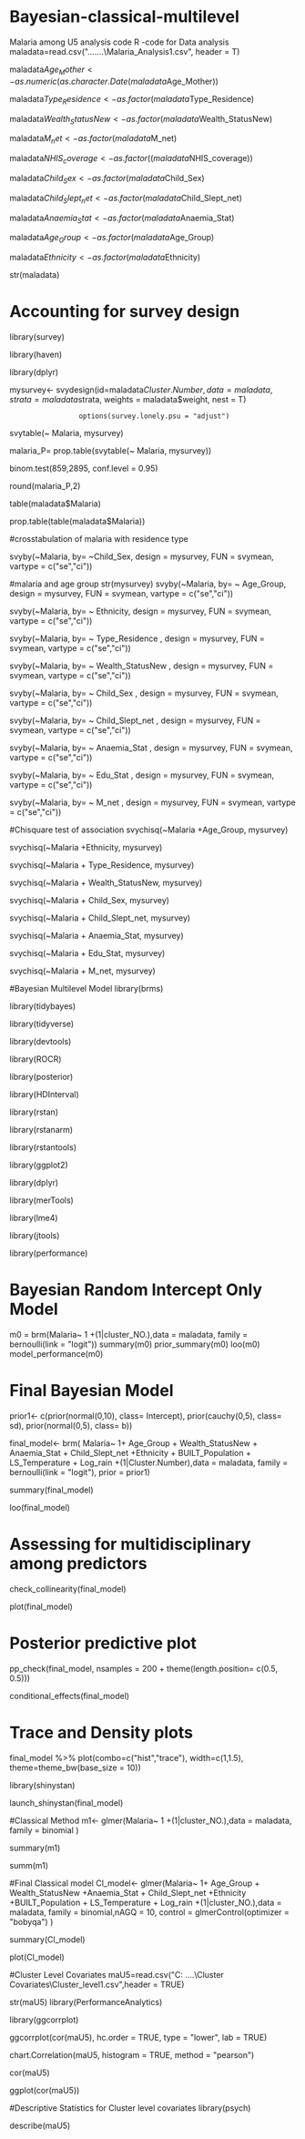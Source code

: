 # Bayesian-classical-multilevel
Malaria among U5 analysis code
R -code for Data analysis
maladata=read.csv("…….\\Malaria_Analysis1.csv", header = T)

maladata$Age_Mother<-as.numeric(as.character.Date( maladata$Age_Mother))

maladata$Type_Residence<-as.factor(maladata$Type_Residence)

maladata$Wealth_StatusNew <- as.factor(maladata$Wealth_StatusNew)

maladata$M_net <- as.factor(maladata$M_net)

maladata$NHIS_coverage <-as.factor((maladata$NHIS_coverage))

maladata$Child_Sex <- as.factor(maladata$Child_Sex)

maladata$Child_Slept_net <- as.factor(maladata$Child_Slept_net)

maladata$Anaemia_Stat  <- as.factor(maladata$Anaemia_Stat)

maladata$Age_Group <- as.factor(maladata$Age_Group)

maladata$Ethnicity<-as.factor(maladata$Ethnicity)

str(maladata)


# Accounting for survey design
library(survey)

library(haven)

library(dplyr)

mysurvey<- svydesign(id=maladata$Cluster.Number, data = maladata, strata = maladata$strata, weights = maladata$weight, nest = T)

                     options(survey.lonely.psu = "adjust")
                     
svytable(~ Malaria, mysurvey)

malaria_P= prop.table(svytable(~ Malaria, mysurvey))

binom.test(859,2895, conf.level = 0.95)

round(malaria_P,2)

table(maladata$Malaria)

prop.table(table(maladata$Malaria))

#crosstabulation of malaria with residence type

svyby(~Malaria, by= ~Child_Sex, design = mysurvey, FUN = svymean, vartype = c("se","ci"))

#malaria and age group
str(mysurvey)
svyby(~Malaria, by= ~ Age_Group, design = mysurvey, FUN = svymean, vartype = c("se","ci"))

svyby(~Malaria, by= ~ Ethnicity, design = mysurvey, FUN = svymean, vartype = c("se","ci"))

svyby(~Malaria, by= ~ Type_Residence , design = mysurvey, FUN = svymean, vartype = c("se","ci"))

svyby(~Malaria, by= ~ Wealth_StatusNew , design = mysurvey, FUN = svymean, vartype = c("se","ci"))

svyby(~Malaria, by= ~ Child_Sex  , design = mysurvey, FUN = svymean, vartype = c("se","ci"))

svyby(~Malaria, by= ~ Child_Slept_net  , design = mysurvey, FUN = svymean, vartype = c("se","ci"))

svyby(~Malaria, by= ~ Anaemia_Stat  , design = mysurvey, FUN = svymean, vartype = c("se","ci"))

svyby(~Malaria, by= ~ Edu_Stat  , design = mysurvey, FUN = svymean, vartype = c("se","ci"))

svyby(~Malaria, by= ~ M_net    , design = mysurvey, FUN = svymean, vartype = c("se","ci"))

#Chisquare test of association
svychisq(~Malaria +Age_Group, mysurvey)

svychisq(~Malaria +Ethnicity, mysurvey)

svychisq(~Malaria + Type_Residence, mysurvey)

svychisq(~Malaria + Wealth_StatusNew, mysurvey)

svychisq(~Malaria + Child_Sex, mysurvey)

svychisq(~Malaria + Child_Slept_net, mysurvey)

svychisq(~Malaria + Anaemia_Stat, mysurvey)

svychisq(~Malaria + Edu_Stat, mysurvey)

svychisq(~Malaria + M_net, mysurvey)


#Bayesian Multilevel Model
library(brms)

library(tidybayes)

library(tidyverse)

library(devtools)

library(ROCR)

library(posterior)

library(HDInterval)

library(rstan)

library(rstanarm)

library(rstantools)

library(ggplot2)

library(dplyr)

library(merTools)

library(lme4)

library(jtools)

library(performance)

# Bayesian Random Intercept Only Model
m0 = brm(Malaria~ 1 +(1|cluster_NO.),data = maladata, family = bernoulli(link = "logit"))
summary(m0)
prior_summary(m0)
loo(m0)
model_performance(m0)

# Final Bayesian Model

prior1<- c(prior(normal(0,10), class= Intercept),
           prior(cauchy(0,5), class= sd), 
           prior(normal(0,5), class= b))
           
final_model<- brm( Malaria~ 1+ Age_Group + Wealth_StatusNew + Anaemia_Stat + Child_Slept_net +Ethnicity + BUILT_Population +  LS_Temperature + Log_rain +(1|Cluster.Number),data = maladata, family = bernoulli(link = "logit"), prior = prior1)

summary(final_model)

loo(final_model)

# Assessing for multidisciplinary among predictors 

check_collinearity(final_model)

plot(final_model)

# Posterior predictive plot
pp_check(final_model, nsamples = 200 + theme(length.position= c(0.5, 0.5)))

conditional_effects(final_model)

# Trace and Density plots

final_model %>%
  plot(combo=c("hist","trace"), width=c(1,1.5), theme=theme_bw(base_size = 10))
  
library(shinystan)

launch_shinystan(final_model)


#Classical Method
m1<- glmer(Malaria~ 1 +(1|cluster_NO.),data = maladata, family = binomial )

summary(m1)

summ(m1)

#Final Classical model
Cl_model<- glmer(Malaria~ 1+ Age_Group + Wealth_StatusNew +Anaemia_Stat  + Child_Slept_net +Ethnicity +BUILT_Population +  LS_Temperature + Log_rain +(1|cluster_NO.),data = maladata, family = binomial,nAGQ = 10, control = glmerControl(optimizer = "bobyqa") )

summary(Cl_model)

plot(Cl_model)

#Cluster Level Covariates
maU5=read.csv("C: ….\\Cluster Covariates\\Cluster_level1.csv",header = TRUE)

str(maU5)
library(PerformanceAnalytics)

library(ggcorrplot)

ggcorrplot(cor(maU5),
           hc.order = TRUE,
           type = "lower",
           lab = TRUE)
           
chart.Correlation(maU5, histogram = TRUE, method = "pearson")

cor(maU5)

ggplot(cor(maU5))

#Descriptive Statistics for Cluster level covariates
library(psych)

describe(maU5)
